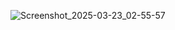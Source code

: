![Screenshot_2025-03-23_02-55-57](https://github.com/user-attachments/assets/2198a342-c23f-4b33-a042-8949078d60fd)

